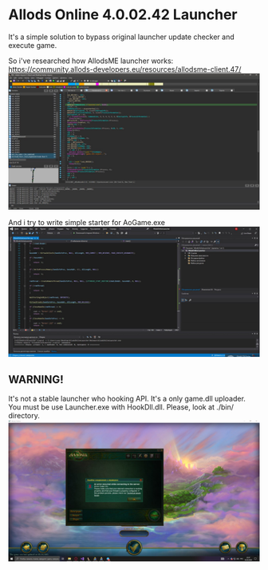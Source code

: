 # Allods Online 4.0.02.42 Launcher
It's a simple solution to bypass original launcher update checker and execute game.

So i've researched how AllodsME launcher works: https://community.allods-developers.eu/resources/allodsme-client.47/
 ![image info](./allodsMeLauncherReverse.jpg)

And i try to write simple starter for AoGame.exe
 ![image info](./Develop.jpg)

## WARNING!
It's not a stable launcher who hooking API.
It's a only game.dll uploader. 
You must be use Launcher.exe with HookDll.dll.
Please, look at ./bin/ directory.
 ![image info](./result.jpg)
